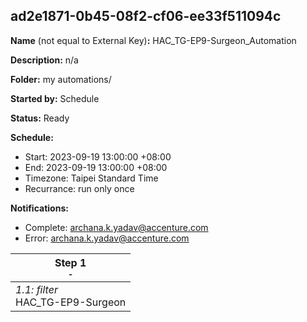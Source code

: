## ad2e1871-0b45-08f2-cf06-ee33f511094c

**Name** (not equal to External Key)**:** HAC_TG-EP9-Surgeon_Automation

**Description:** n/a

**Folder:** my automations/

**Started by:** Schedule

**Status:** Ready

**Schedule:**

* Start: 2023-09-19 13:00:00 +08:00
* End: 2023-09-19 13:00:00 +08:00
* Timezone: Taipei Standard Time
* Recurrance: run only once

**Notifications:**

* Complete: archana.k.yadav@accenture.com
* Error: archana.k.yadav@accenture.com

| Step 1<br>_<small>-</small>_ |
| --- |
| _1.1: filter_<br>HAC_TG-EP9-Surgeon |
